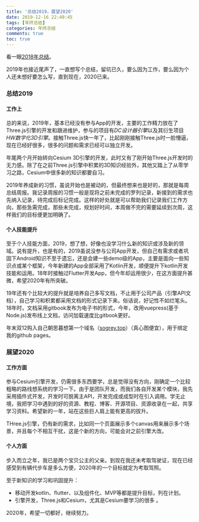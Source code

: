 ```yaml
---
title: '总结2019，展望2020'
date: 2019-12-16 22:49:45
tags: [年终总结]
categories: 年终总结
comments: true
toc: true
---
```


看一眼[2018年总结](/article/再见2018，你好2019/)。

2019年也接近尾声了，一直想写个总结，留坑已久，要么因为工作，要么因为个人还未想好要怎么写，直到现在，2020已来。

### 总结2019

#### 工作上

总的来说，2019年，基本已经没有参与App的开发，主要的工作精力放在了Three.js引擎的开发和跟进维护，参与的项目有*DC设计器引擎*以及其衍生项目*HW数字化3D引擎*。接触Three.js快一年了，比起刚刚接触Three.js时一脸懵逼，现在已经好很多，很多的问题和需求已经可以独立开发。

年尾两个月开始转向Cesium 3D引擎的开发，此时又有了刚开始Three.js开发时的无力感。除了在之前Three.js引擎中积累的3D知识经验外，其他又踏上了从零学习之路，Cesium中很多新的知识都要自习。

2019年养成新的习惯，虽说开始也是被动的，但最终想来也是好的，那就是每周总结周报。我记录周报的习惯一般是现将之前未完成的罗列记录，新接到的需求也先纳入记录，待完成后标记完成。这样的好处就是可以帮助我们记录我们工作方向，那些急需完成，那些未完成，规划好时间，本周做不完的需要延续到次周，这样我们的目标便更加明确了。

#### 个人技能提升

至于个人技能方面，2019，想了想，好像也没学习什么新的知识或涉及新的领域。说有提升，也是有的，2019虽说没参与公司App开发，但自己有需求或者巩固下Android知识不至于遗忘，还是会建一些demo级的App，主要是面向一些知识点或某个框架，今年新建的App全部采用了Kotlin开发，顺便提升下kotlin开发技能和运用。18年时接触过Flutter开发App，但今年却运用很少，在这方面提升甚微，希望2020年有所突破。

19年还有个比较大的提升就是培养自己多写文档，不止用于公司产品（引擎API文档），自己学习和积累都采用文档的形式记录下来。俗话说，好记性不如烂笔头。18年时，文档采用gitbook发布为电子书的形式，今年，改用vuepress(基于Node.js)发布线上文档，访问加载速度比gitbook更好。

年末双12购入自己朝思暮想第一个域名（[sogrey.top](sogrey.top)）（真心图便宜），用于绑定我的github pages。

### 展望2020

#### 工作方面

参与Cesium引擎开发，仍需很多东西要学，总是觉得没有方向，刚确定一个比较粗略的路线想系统的学习一下。由于是团队开发，而我们各自开发某个模块，我先采用插件式开发，开发时可脱离主API，开发完成或成型时在引入调用。学无止境，我把学习中遇到的好的资源、教程、博客、开源项目、资源收录在一起，共享学习资料。希望新的一年，站在这些巨人肩上能有更高的拔升。

THree.js引擎，仍有新的需求，比如同一个页面展示多个canvas用来展示多个场景，并且每个不相互干扰，这是个新的方向，可能会对之前引擎大改。

#### 个人方面

步入而立之年，我已是两个宝贝公主的父亲。到现在我还未考取驾驶证，现在已经感受到有辆代步车是多么方便，2020年的一个目标就定为考取驾照。

至于新知识的学习和巩固提升：

- 移动开发kotlin、flutter、以及组件化、MVP等都是提升目标，列在计划。
- 引擎开发，Three.js和Cesium，尤其是Cesium要学习的很多 。

2020年，希望一切都好，继续努力。





